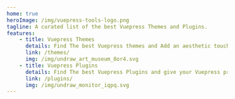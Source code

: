 ```yaml
---
home: true
heroImage: /img/vuepress-tools-logo.png
tagline: A curated list of the best Vuepress Themes and Plugins.
features:
    - title: Vuepress Themes
      details: Find The best Vuepress themes and Add an aesthetic touch to your Vuepress Project.
      link: /themes/
      img: /img/undraw_art_museum_8or4.svg
    - title: Vuepress Plugins
      details: Find The best Vuepress Plugins and give your Vuepress project superpowers.
      link: /plugins/
      img: /img/undraw_monitor_iqpq.svg
---
```

